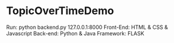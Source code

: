 # TopicOverTimeDemo
Run: python backend.py
127.0.0.1:8000
Front-End: HTML & CSS & Javascript
Back-end: Python & Java
Framework: FLASK
